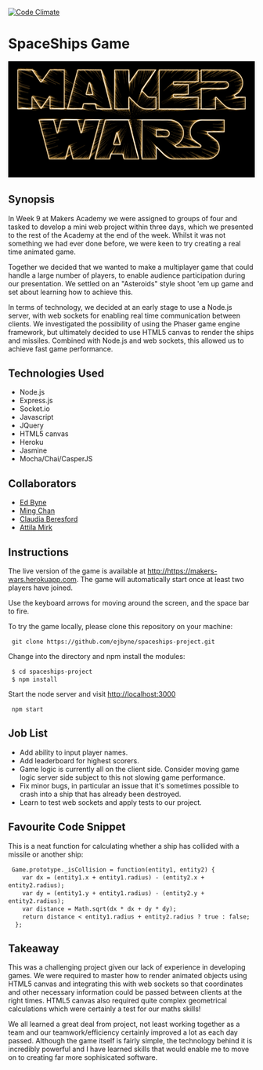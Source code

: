 [![Code Climate](https://codeclimate.com/github/ejbyne/spaceships-project/badges/gpa.svg)](https://codeclimate.com/github/ejbyne/spaceships-project)

SpaceShips Game
=======================

<img src="readmelogo.png">

## Synopsis

In Week 9 at Makers Academy we were assigned to groups of four and tasked to develop a mini web project within three days, which we presented to the rest of the Academy at the end of the week. Whilst it was not something we had ever done before, we were keen to try creating a real time animated game.

Together we decided that we wanted to make a multiplayer game that could handle a large number of players, to enable audience participation during our presentation. We settled on an "Asteroids" style shoot 'em up game and set about learning how to achieve this.

In terms of technology, we decided at an early stage to use a Node.js server, with web sockets for enabling real time communication between clients. We investigated the possibility of using the Phaser game engine framework, but ultimately decided to use HTML5 canvas to render the ships and missiles. Combined with Node.js and web sockets, this allowed us to achieve fast game performance.

## Technologies Used

- Node.js
- Express.js
- Socket.io
- Javascript
- JQuery
- HTML5 canvas
- Heroku
- Jasmine
- Mocha/Chai/CasperJS

## Collaborators

- [Ed Byne](https://github.com/ejbyne)
- [Ming Chan](https://github.com/ming-chan)
- [Claudia Beresford](https://github.com/Callisto13)
- [Attila Mirk](https://github.com/Tr1ckX)

## Instructions

The live version of the game is available at <a href="https://makers-wars.herokuapp.com">http://https://makers-wars.herokuapp.com</a>. The game will automatically start once at least two players have joined.

Use the keyboard arrows for moving around the screen, and the space bar to fire.

To try the game locally, please clone this repository on your machine:

~~~
 git clone https://github.com/ejbyne/spaceships-project.git
~~~

Change into the directory and npm install the modules:

~~~
 $ cd spaceships-project
 $ npm install
~~~

Start the node server and visit <a href="http://localhost:3000">http://localhost:3000</a>

~~~
 npm start
~~~

## Job List

- Add ability to input player names.
- Add leaderboard for highest scorers.
- Game logic is currently all on the client side. Consider moving game logic server side subject to this not slowing game performance.
- Fix minor bugs, in particular an issue that it's sometimes possible to crash into a ship that has already been destroyed.
- Learn to test web sockets and apply tests to our project.

## Favourite Code Snippet

This is a neat function for calculating whether a ship has collided with a missile or another ship:

~~~
 Game.prototype._isCollision = function(entity1, entity2) {
    var dx = (entity1.x + entity1.radius) - (entity2.x + entity2.radius);
    var dy = (entity1.y + entity1.radius) - (entity2.y + entity2.radius);
    var distance = Math.sqrt(dx * dx + dy * dy);
    return distance < entity1.radius + entity2.radius ? true : false;
  };
~~~

## Takeaway

This was a challenging project given our lack of experience in developing games. We were required to master how to render animated objects using HTML5 canvas and integrating this with web sockets so that coordinates and other necessary information could be passed between clients at the right times. HTML5 canvas also required quite complex geometrical calculations which were certainly a test for our maths skills!

We all learned a great deal from project, not least working together as a team and our teamwork/efficiency certainly improved a lot as each day passed. Although the game itself is fairly simple, the technology behind it is incredibly powerful and I have learned skills that would enable me to move on to creating far more sophisicated software.
